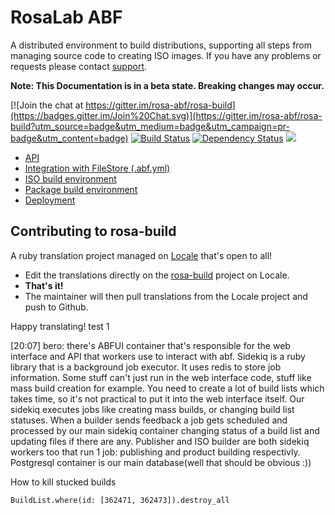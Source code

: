 RosaLab ABF
===========

A distributed environment to build distributions, supporting all steps from managing source code to creating ISO images. If you have any problems or requests please contact
[support](https://abf.rosalinux.ru/contact).

**Note: This Documentation is in a beta state. Breaking changes may occur.**

[![Join the chat at https://gitter.im/rosa-abf/rosa-build](https://badges.gitter.im/Join%20Chat.svg)](https://gitter.im/rosa-abf/rosa-build?utm_source=badge&utm_medium=badge&utm_campaign=pr-badge&utm_content=badge)
 [![Build Status](https://travis-ci.org/rosa-abf/rosa-build.png?branch=master)](https://travis-ci.org/rosa-abf/rosa-build) [![Dependency Status](https://gemnasium.com/rosa-abf/rosa-build.png)](https://gemnasium.com/rosa-abf/rosa-build) <a href="https://codeclimate.com/github/rosa-abf/rosa-build"><img src="https://codeclimate.com/github/rosa-abf/rosa-build.png" /></a>

* [API](http://abf-doc.rosalinux.ru/abf/api/)
* [Integration with FileStore (.abf.yml)](http://abf-doc.rosalinux.ru/abf/file_store_integration/)
* [ISO build environment](http://abf-doc.rosalinux.ru/abf/iso_build/)
* [Package build environment](http://abf-doc.rosalinux.ru/abf/scripts/)
* [Deployment](http://abf-doc.rosalinux.ru/abf/deployment/)

## Contributing to rosa-build

A ruby translation project managed on [Locale](http://www.localeapp.com/) that's open to all!

- Edit the translations directly on the [rosa-build](http://www.localeapp.com/projects/public?search=rosa-build) project on Locale.
- **That's it!**
- The maintainer will then pull translations from the Locale project and push to Github.

Happy translating!
test 1

[20:07] <HisShadow> bero: there's 
ABFUI container that's responsible for the web interface and API that workers use to interact with abf. 
Sidekiq is a ruby library that is a background job executor. It uses redis to store job information. 
Some stuff can't just run in the web interface code, stuff like mass build creation for example. You need to create a lot of build lists which takes time, so it's not practical to put it into the web interface itself. 
Our sidekiq executes jobs like creating mass builds, or changing build list statuses. When a builder sends feedback a job gets scheduled and processed by our main sidekiq container changing status of a build list and updating files if there are any. Publisher and ISO builder are both sidekiq workers too that run 1 job: publishing and product building respectivly. Postgresql container is our main database(well that should be obvious :))


How to kill stucked builds

```BuildList.where(id: [362471, 362473]).destroy_all```
